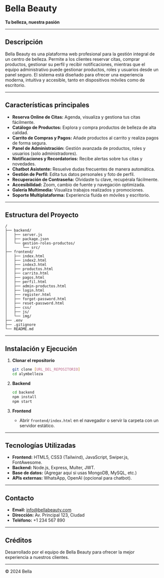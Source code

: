 # Bella Beauty

**Tu belleza, nuestra pasión**

---

## Descripción

Bella Beauty es una plataforma web profesional para la gestión integral de un centro de belleza. Permite a los clientes reservar citas, comprar productos, gestionar su perfil y recibir notificaciones, mientras que el equipo administrativo puede gestionar productos, roles y usuarios desde un panel seguro. El sistema está diseñado para ofrecer una experiencia moderna, intuitiva y accesible, tanto en dispositivos móviles como de escritorio.

---

## Características principales

- **Reserva Online de Citas:** Agenda, visualiza y gestiona tus citas fácilmente.
- **Catálogo de Productos:** Explora y compra productos de belleza de alta calidad.
- **Carrito de Compras y Pagos:** Añade productos al carrito y realiza pagos de forma segura.
- **Panel de Administración:** Gestión avanzada de productos, roles y usuarios (solo administradores).
- **Notificaciones y Recordatorios:** Recibe alertas sobre tus citas y novedades.
- **Chatbot Asistente:** Resuelve dudas frecuentes de manera automática.
- **Gestión de Perfil:** Edita tus datos personales y foto de perfil.
- **Recuperación de Contraseña:** Olvidaste tu clave, recupérala fácilmente.
- **Accesibilidad:** Zoom, cambio de fuente y navegación optimizada.
- **Galería Multimedia:** Visualiza trabajos realizados y promociones.
- **Soporte Multiplataforma:** Experiencia fluida en móviles y escritorio.

---

## Estructura del Proyecto

```
/
├── backend/
│   ├── server.js
│   ├── package.json
│   └── gestion-roles-productos/
│       └── src/
├── frontend/
│   ├── index.html
│   ├── index2.html
│   ├── index3.html
│   ├── productos.html
│   ├── carrito.html
│   ├── pagos.html
│   ├── perfil.html
│   ├── admin-productos.html
│   ├── login.html
│   ├── register.html
│   ├── forgot-password.html
│   ├── reset-password.html
│   ├── css/
│   ├── js/
│   └── img/
├── .env
├── .gitignore
└── README.md
```

---

## Instalación y Ejecución

1. **Clonar el repositorio**
   ```sh
   git clone [URL_DEL_REPOSITORIO]
   cd alymbelleza
   ```

2. **Backend**
   ```sh
   cd backend
   npm install
   npm start
   ```

3. **Frontend**
   - Abrir `frontend/index.html` en el navegador o servir la carpeta con un servidor estático.

---

## Tecnologías Utilizadas

- **Frontend:** HTML5, CSS3 (Tailwind), JavaScript, Swiper.js, FontAwesome.
- **Backend:** Node.js, Express, Multer, JWT.
- **Base de datos:** (Agregar aquí si usas MongoDB, MySQL, etc.)
- **APIs externas:** WhatsApp, OpenAI (opcional para chatbot).

---

## Contacto

- **Email:** info@bellabeauty.com
- **Dirección:** Av. Principal 123, Ciudad
- **Teléfono:** +1 234 567 890

---

## Créditos

Desarrollado por el equipo de Bella Beauty para ofrecer la mejor experiencia a nuestros clientes.

---

© 2024 Bella